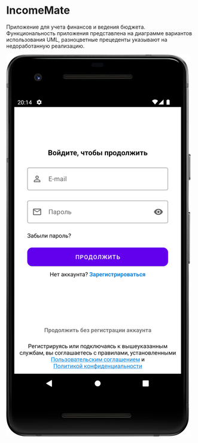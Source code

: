 # IncomeMate
Приложение для учета финансов и ведения бюджета.
Функциональность приложения представлена на диаграмме вариантов использования UML, разноцветные прецеденты указывают на недоработанную реализацию.

![screen1](https://github.com/den4ic/IncomeMate/blob/main/screen/Screenshot_20221216_231537.png)

